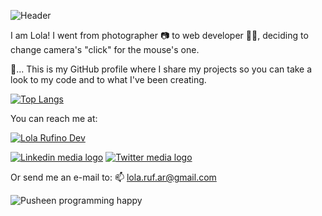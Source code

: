 ![Header](https://i.ibb.co/Qv5xMym/header.png)

I am Lola! I went from photographer 📷 to web developer 👩‍💻, deciding to change camera's "click" for the mouse's one.

🙋‍... This is my GitHub profile where I share my projects so you can take a look to my code and to what I've been creating.

[![Top Langs](https://github-readme-stats.vercel.app/api/top-langs/?username=lolarufino&layout=compact&langs_count=10&theme=synthwave)](https://github.com/lolarufino/github-readme-stats)


You can reach me at:

[![Lola Rufino Dev](https://i.ibb.co/8P4xTm2/banner.png)](https://www.lolarufino.dev)

[![Linkedin media logo](https://i.ibb.co/YpgsDZK/4584660-linkedin-logo-media-network-social-icon-1.png)](https://www.linkedin.com/in/lola-rufino/) [![Twitter media logo](https://i.ibb.co/NYdy5v5/4584662-logo-media-network-social-twitter-icon.png)](https://twitter.com/lolarufino)

Or send me an e-mail to: 📫 lola.ruf.ar@gmail.com 

![Pusheen programming happy](https://i.ibb.co/92FHL4d/pusheencode.gif)
  
